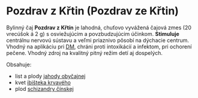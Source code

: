 Pozdrav z Křtin (Pozdrav ze Křtin)
==================================

Bylinný čaj **Pozdrav z Křtín** je lahodná, chuťovo vyvážená čajová zmes (20
vrecúšok á 2 g) s osviežujúcim a povzbudzujúcim účinkom. **Stimuluje** centrálnu
nervovú sústavu a veľmi priaznivo pôsobí na dýchacie centrum. Vhodný na
aplikáciu pri [DM](/diagnozy/cukrovka), chráni proti intoxikácií a infektom, pri
ochorení pečene. Vhodný zdroj na kvalitný pitný režim detí aj dospelých.

Obsahuje:

* list a plody [jahody obyčajnej](/sip/bylinky/jahoda-obycajna)
* kvet [ibišteka krvavého](/sip/bylinky/ibistek-krvavy)
* plod [schizandry čínskej](/sip/bylinky/schizandra-cinska)
